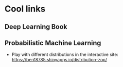 # Cool links

## Deep Learning Book



## Probabilistic Machine Learning

- Play with different distributions in the interactive site: 
    https://ben18785.shinyapps.io/distribution-zoo/


